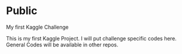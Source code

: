 # Public
My first Kaggle Challenge

This is my first Kaggle Project. I will put challenge specific codes here. 
General Codes will be available in other repos.